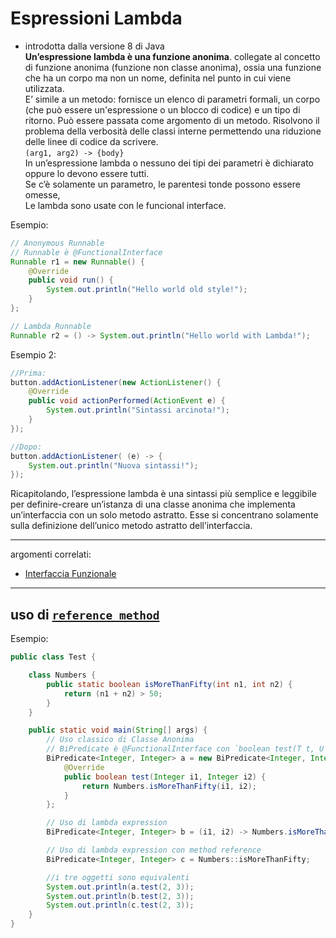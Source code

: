 # Espressioni Lambda

- introdotta dalla versione 8 di Java   
**Un’espressione lambda è una funzione anonima**. collegate al concetto di funzione anonima (funzione non classe anonima), ossia una funzione che ha un corpo ma non un nome, definita nel punto in cui viene utilizzata.  
E’ simile a un metodo: fornisce un elenco di parametri formali, un corpo (che può essere un'espressione o un blocco di codice) e un tipo di ritorno. Può essere passata come argomento di un metodo.
Risolvono il problema della verbosità delle classi interne permettendo una riduzione delle linee di codice da scrivere.  
`(arg1, arg2) -> {body}`  
In un’espressione lambda o nessuno dei tipi dei parametri è dichiarato oppure lo devono essere tutti.  
Se c’è solamente un parametro, le parentesi tonde possono essere omesse,  
Le lambda sono usate con le funcional interface.  

Esempio:
```java
// Anonymous Runnable
// Runnable è @FunctionalInterface
Runnable r1 = new Runnable() {
    @Override
    public void run() {
        System.out.println("Hello world old style!");
    }
};

// Lambda Runnable
Runnable r2 = () -> System.out.println("Hello world with Lambda!");
```

Esempio 2:
```java
//Prima:
button.addActionListener(new ActionListener() {
    @Override
    public void actionPerformed(ActionEvent e) {
        System.out.println("Sintassi arcinota!");
    }
});

//Dopo:
button.addActionListener( (e) -> {
    System.out.println("Nuova sintassi!");
});
```

Ricapitolando, l’espressione lambda è una sintassi più semplice e leggibile per definire-creare un’istanza di una classe anonima che implementa un’interfaccia con un solo metodo astratto. Esse si concentrano solamente sulla definizione dell’unico metodo astratto dell’interfaccia.

---
argomenti correlati:
- [Interfaccia Funzionale](./Classi/Classi.md#interfaccia-funzionale-functional-interface)

---
## uso di [`reference method`](./MethodReferences.md)

Esempio:
```java
public class Test {

    class Numbers {
        public static boolean isMoreThanFifty(int n1, int n2) {
            return (n1 + n2) > 50;
        }
    }

    public static void main(String[] args) {
        // Uso classico di Classe Anonima
        // BiPredicate è @FunctionalInterface con `boolean test(T t, U u);`
        BiPredicate<Integer, Integer> a = new BiPredicate<Integer, Integer>() {
            @Override
            public boolean test(Integer i1, Integer i2) {
                return Numbers.isMoreThanFifty(i1, i2);
            }
        };

        // Uso di lambda expression
        BiPredicate<Integer, Integer> b = (i1, i2) -> Numbers.isMoreThanFifty(i1, i2);

        // Uso di lambda expression con method reference
        BiPredicate<Integer, Integer> c = Numbers::isMoreThanFifty;

        //i tre oggetti sono equivalenti
        System.out.println(a.test(2, 3));
        System.out.println(b.test(2, 3));
        System.out.println(c.test(2, 3));
    }
}
```